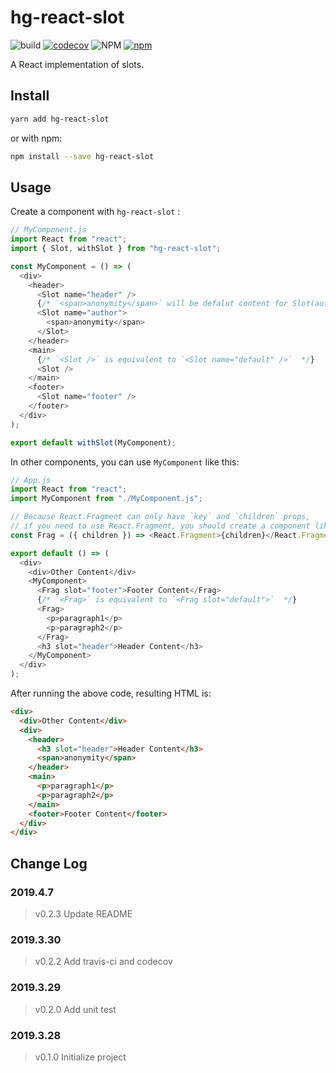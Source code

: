 # hg-react-slot

![build](https://travis-ci.org/hamger/hg-react-slot.svg?branch=master)
[![codecov](https://codecov.io/gh/hamger/hg-react-slot/branch/master/graph/badge.svg)](https://codecov.io/gh/hamger/hg-react-slot)
![NPM](https://img.shields.io/npm/l/hg-react-slot.svg?color=orange)
[![npm](https://img.shields.io/npm/v/hg-react-slot.svg?color=blue)](https://www.npmjs.com/package/hg-react-slot)

A React implementation of slots.

## Install

```bash
yarn add hg-react-slot
```

or with npm:

```bash
npm install --save hg-react-slot
```

## Usage

Create a component with `hg-react-slot` :

```js
// MyComponent.js
import React from "react";
import { Slot, withSlot } from "hg-react-slot";

const MyComponent = () => (
  <div>
    <header>
      <Slot name="header" />
      {/* `<span>anonymity</span>` will be defalut content for Slot(author) */}
      <Slot name="author">
        <span>anonymity</span>
      </Slot>
    </header>
    <main>
      {/* `<Slot />` is equivalent to `<Slot name="default" />`  */}
      <Slot />
    </main>
    <footer>
      <Slot name="footer" />
    </footer>
  </div>
);

export default withSlot(MyComponent);
```

In other components, you can use `MyComponent` like this:

```js
// App.js
import React from "react";
import MyComponent from "./MyComponent.js";

// Because React.Fragment can only have `key` and `children` props,
// if you need to use React.Fragment, you should create a component like this:
const Frag = ({ children }) => <React.Fragment>{children}</React.Fragment>;

export default () => (
  <div>
    <div>Other Content</div>
    <MyComponent>
      <Frag slot="footer">Footer Content</Frag>
      {/* `<Frag>` is equivalent to `<Frag slot="default">`  */}
      <Frag>
        <p>paragraph1</p>
        <p>paragraph2</p>
      </Frag>
      <h3 slot="header">Header Content</h3>
    </MyComponent>
  </div>
);
```

After running the above code, resulting HTML is:

```html
<div>
  <div>Other Content</div>
  <div>
    <header>
      <h3 slot="header">Header Content</h3>
      <span>anonymity</span>
    </header>
    <main>
      <p>paragraph1</p>
      <p>paragraph2</p>
    </main>
    <footer>Footer Content</footer>
  </div>
</div>
```

## Change Log

### 2019.4.7

> v0.2.3 Update README

### 2019.3.30

> v0.2.2 Add travis-ci and codecov

### 2019.3.29

> v0.2.0 Add unit test

### 2019.3.28

> v0.1.0 Initialize project
